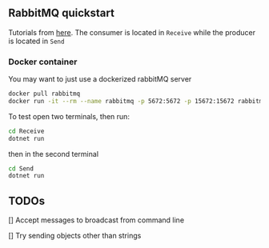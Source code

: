 ## RabbitMQ quickstart

Tutorials from [here](https://www.rabbitmq.com/tutorials/tutorial-one-dotnet.html).
The consumer is located in `Receive` while the producer is located in `Send`

### Docker container
You may want to just use a dockerized rabbitMQ server
```sh
docker pull rabbitmq
docker run -it --rm --name rabbitmq -p 5672:5672 -p 15672:15672 rabbitmq:3-management
```

To test open two terminals, then run:
```sh
cd Receive
dotnet run
```

then in the second terminal

```sh
cd Send
dotnet run
```


## TODOs
[] Accept messages to broadcast from command line

[] Try sending objects other than strings
